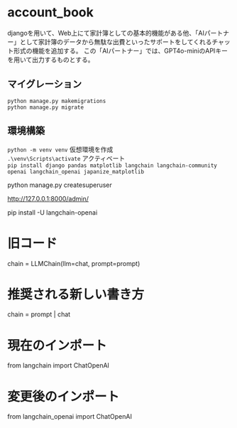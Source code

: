 # account_book
 djangoを用いて、Web上にて家計簿としての基本的機能がある他、「AIパートナー」として家計簿のデータから無駄な出費といったサポートをしてくれるチャット形式の機能を追加する。 この「AIパートナー」では、GPT4o-miniのAPIキーを用いて出力するものとする。

## マイグレーション
`python manage.py makemigrations`</br>
`python manage.py migrate`</br>

## 環境構築
`python -m venv venv` 仮想環境を作成</br>
`.\venv\Scripts\activate` アクティベート</br>
`pip install django pandas matplotlib langchain langchain-community openai langchain_openai japanize_matplotlib`


python manage.py createsuperuser

http://127.0.0.1:8000/admin/

pip install -U langchain-openai

# 旧コード
chain = LLMChain(llm=chat, prompt=prompt)

# 推奨される新しい書き方
chain = prompt | chat

# 現在のインポート
from langchain import ChatOpenAI

# 変更後のインポート
from langchain_openai import ChatOpenAI
